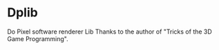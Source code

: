 # Dplib
Do Pixel software renderer Lib
Thanks to the author of "Tricks of the 3D Game Programming". 
